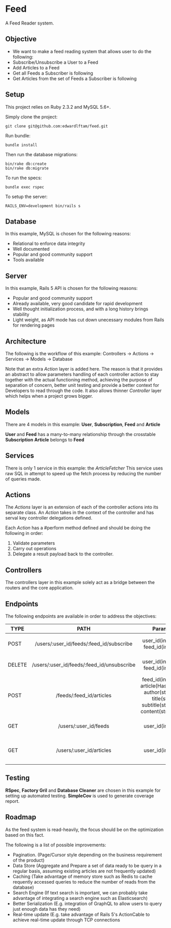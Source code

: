 # Feed

A Feed Reader system.

## Objective
- We want to make a feed reading system that allows user to do the following:
- Subscribe/Unsubscribe a User to a Feed
- Add Articles to a Feed
- Get all Feeds a Subscriber is following
- Get Articles from the set of Feeds a Subscriber is following

## Setup
This project relies on Ruby 2.3.2 and MySQL 5.6+.

Simply clone the project:
```
git clone git@github.com:edwardlftam/feed.git
```
Run bundle:
```
bundle install
```
Then run the database migrations:
```
bin/rake db:create
bin/rake db:migrate
```
To run the specs:
```
bundle exec rspec
```
To setup the server:
```
RAILS_ENV=development bin/rails s
```


## Database
In this example, MySQL is chosen for the following reasons:
- Relational to enforce data integrity
- Well documented
- Popular and good community support
- Tools available

## Server
In this example, Rails 5 API is chosen for the following reasons:
- Popular and good community support
- Already available, very good candidate for rapid development
- Well thought initialization process, and with a long history brings stability
- Light weight, as API mode has cut down unecessary modules from Rails for rendering pages

## Architecture
The following is the workflow of this example:
Controllers -> Actions -> Services -> Models -> Database

Note that an extra *Action* layer is added here. The reason is that it provides an abstract to allow parameters handling of each controller action to stay together with the actual functioning method, achieving the purpose of separation of concern, better unit testing and provide a better context for Developers to read through the code. It also allows thinner *Controller* layer which helps when a project grows bigger.

## Models
There are 4 models in this example: **User**, **Subscription**, **Feed** and **Article**

**User** and **Feed** has a many-to-many relationship through the crosstable **Subscription**
**Article** belongs to **Feed**

## Services
There is only 1 service in this example: the *ArticleFetcher*
This service uses raw SQL in attempt to speed up the fetch process by reducing the number of queries made.

## Actions
The *Actions* layer is an extension of each of the controller actions into its separate class. An *Action* takes in the context of the controller and has serval key controller delegations defined.

Each *Action* has a #perform method defined and should be doing the following in order:
1. Validate parameters
2. Carry out operations
3. Delegate a result payload back to the controller.

## Controllers
The controllers layer in this example solely act as a bridge between the routers and the core application.


## Endpoints
The following endpoints are available in order to address the objectives:

| TYPE          | PATH                                     | Params | Remarks|
| ------------- |:----------------------------------------:| ------:| ------:|
| POST          | /users/:user_id/feeds/:feed_id/subscribe | user_id(int), feed_id(int) | Subscribe a user to a feed |
| DELETE        | /users/:user_id/feeds/:feed_id/unsubscribe | user_id(int), feed_id(int) | Unsubscribe a user to a feed |
| POST          | /feeds/:feed_id/articles | feed_id(int), article(Hash: author(str), title(str) subtitle(str), content(str)) | Add an article to a Feed |
| GET | /users/:user_id/feeds | user_id(int) | Get all feeds of the given user |
| GET | /users/:user_id/articles | user_id(int) | Get all articles of the given user |

## Testing
**RSpec**, **Factory Gril** and **Database Cleaner** are chosen in this example for setting up automated testing.
**SimpleCov** is used to generate coverage report.


## Roadmap
As the feed system is read-heavily, the focus should be on the optimization based on this fact. 

The following is a list of possible improvements:

- Pagination. (Page/Cursor style depending on the business requirement of the product)
- Data Store (Aggregate and Prepare a set of data ready to be query in a regular basis, assuming existing articles are not frequently updated)
- Caching (Take advantage of memory store such as Redis to cache requently accessed queries to reduce the number of reads from the database)
- Search Engine (If text search is important, we can probably take advantage of integrating a search engine such as Elasticsearch)
- Better Serialization (E.g. integration of GraphQL to allow users to query just enough data has they need)
- Real-time update (E.g. take advantage of Rails 5's ActionCable to achieve real-time update through TCP connections
